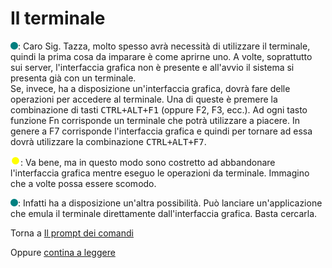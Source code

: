# Il terminale

![](../../images/people/tess.png): Caro Sig. Tazza, molto spesso avrà necessità di utilizzare il terminale, quindi la prima cosa da imparare è come aprirne uno.
A volte, soprattutto sui server, l'interfaccia grafica non è presente e all'avvio il sistema si presenta già con un terminale.
<br>Se, invece, ha a disposizione un'interfaccia grafica, dovrà fare delle operazioni per accedere al terminale. Una di queste è premere la combinazione di tasti <kbd>CTRL+ALT+F1</kbd> (oppure F2, F3, ecc.). Ad ogni tasto funzione Fn corrisponde un terminale che potrà utilizzare a piacere. In genere a F7 corrisponde l'interfaccia grafica e quindi per tornare ad essa dovrà utilizzare la combinazione <kbd>CTRL+ALT+F7</kbd>.

![](../../images/people/tazza.png): Va bene, ma in questo modo sono costretto ad abbandonare l'interfaccia grafica mentre eseguo le operazioni da terminale. Immagino che a volte possa essere scomodo.

![](../../images/people/tess.png): Infatti ha a disposizione un'altra possibilità. Può lanciare un'applicazione che emula il terminale direttamente dall'interfaccia grafica. Basta cercarla.

Torna a [Il prompt dei comandi](../summary.md)

Oppure [contina a leggere](prompt.md)
